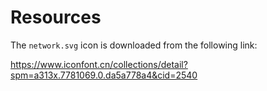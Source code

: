 # Resources

The `network.svg` icon is downloaded from the following link:

<https://www.iconfont.cn/collections/detail?spm=a313x.7781069.0.da5a778a4&cid=2540>
